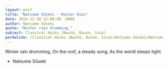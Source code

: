 ```yaml
---
layout: post
title: "Natsume Sōseki - Winter Rain"
date: 2024-12-30 12:00:00 -0000
author: Natsume Sōseki
quote: "Winter rain drumming,"
subject: Classical Haiku (Bashō, Buson, Issa)
permalink: /Classical Haiku (Bashō, Buson, Issa)/Natsume Sōseki/Natsume Sōseki - Winter Rain
---
```


Winter rain drumming,
On the roof, a steady song;
As the world sleeps tight.

- Natsume Sōseki
